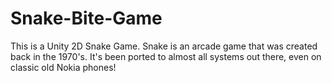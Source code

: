 # Snake-Bite-Game
This is a Unity 2D Snake Game. Snake is an arcade game that was created back in the 1970's. It's been ported to almost all systems out there, even on classic old Nokia phones!
